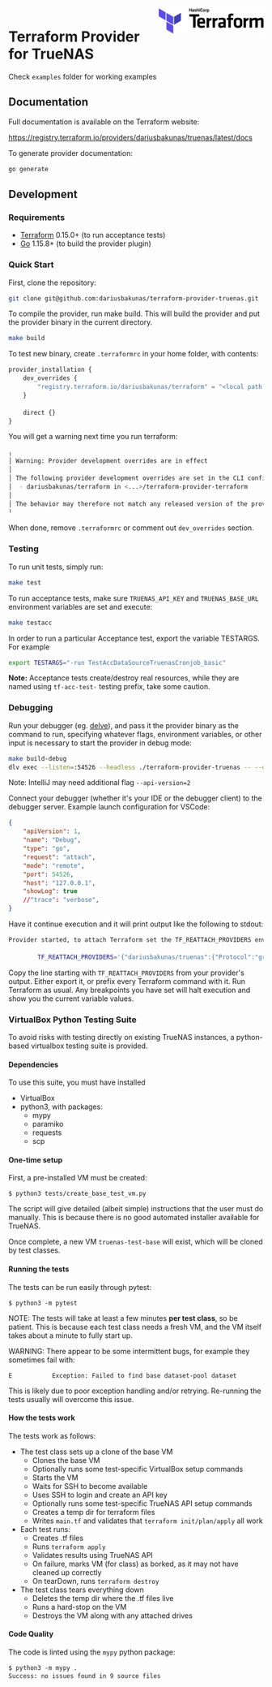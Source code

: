 <a href="https://terraform.io">
    <img src="https://raw.githubusercontent.com/hashicorp/terraform-website/master/content/source/assets/images/logo-terraform-main.svg" alt="Terraform logo" title="Terraform" align="right" height="50" />
</a>

# Terraform Provider for TrueNAS

Check `examples` folder for working examples

## Documentation

Full documentation is available on the Terraform website:

https://registry.terraform.io/providers/dariusbakunas/truenas/latest/docs

To generate provider documentation:

```bash
go generate
```

## Development

### Requirements

- [Terraform](https://www.terraform.io/downloads.html) 0.15.0+ (to run acceptance tests)
- [Go](https://golang.org/doc/install) 1.15.8+ (to build the provider plugin)

### Quick Start

First, clone the repository:

```bash
git clone git@github.com:dariusbakunas/terraform-provider-truenas.git
```

To compile the provider, run make build. This will build the provider and put the provider binary in the current directory.

```bash
make build
```

To test new binary, create `.terraformrc` in your home folder, with contents:

```terraform
provider_installation {
	dev_overrides {
    	"registry.terraform.io/dariusbakunas/terraform" = "<local path to cloned provider repo>"
  	}

  	direct {}
}
```

You will get a warning next time you run terraform:
```bash
╷
│ Warning: Provider development overrides are in effect
│ 
│ The following provider development overrides are set in the CLI configuration:
│  - dariusbakunas/terraform in <...>/terraform-provider-terraform
│ 
│ The behavior may therefore not match any released version of the provider and applying changes may cause the state to become incompatible with published releases.
╵
```
When done, remove `.terraformrc` or comment out `dev_overrides` section.
### Testing

To run unit tests, simply run:

```bash
make test
```

To run acceptance tests, make sure `TRUENAS_API_KEY` and `TRUENAS_BASE_URL` environment variables are set and execute:

```bash
make testacc
```

In order to run a particular Acceptance test, export the variable TESTARGS. For example

```bash
export TESTARGS="-run TestAccDataSourceTruenasCronjob_basic"
```

**Note:** Acceptance tests create/destroy real resources, while they are named using `tf-acc-test-` testing prefix, take some caution.

### Debugging

Run your debugger (eg. [delve](https://github.com/go-delve/delve)), and pass it the provider binary as the command to run, specifying whatever flags, environment variables, or other input is necessary to start the provider in debug mode:

```bash
make build-debug
dlv exec --listen=:54526 --headless ./terraform-provider-truenas -- --debug
```

Note: IntelliJ may need additional flag `--api-version=2`

Connect your debugger (whether it's your IDE or the debugger client) to the debugger server. Example launch configuration for VSCode:

```json
{
    "apiVersion": 1,
    "name": "Debug",
    "type": "go",
    "request": "attach",
    "mode": "remote",
    "port": 54526, 
    "host": "127.0.0.1",
    "showLog": true
    //"trace": "verbose",            
}
```

Have it continue execution and it will print output like the following to stdout:

```bash
Provider started, to attach Terraform set the TF_REATTACH_PROVIDERS env var:

        TF_REATTACH_PROVIDERS='{"dariusbakunas/truenas":{"Protocol":"grpc","Pid":30101,"Test":true,"Addr":{"Network":"unix","String":"/var/folders/mq/00hw97gj08323ybqfm763plr0000gn/T/plugin900766792"}}}'
```

Copy the line starting with `TF_REATTACH_PROVIDERS` from your provider's output. Either export it, or prefix every Terraform command with it. Run Terraform as usual. Any breakpoints you have set will halt execution and show you the current variable values.

### VirtualBox Python Testing Suite

To avoid risks with testing directly on existing TrueNAS instances, a python-based virtualbox testing suite is provided.

#### Dependencies

To use this suite, you must have installed
- VirtualBox
- python3, with packages:
  - mypy
  - paramiko
  - requests
  - scp

#### One-time setup

First, a pre-installed VM must be created:
```
$ python3 tests/create_base_test_vm.py
```
The script will give detailed (albeit simple) instructions that the user must do manually. This is because there is no good automated installer available for TrueNAS.

Once complete, a new VM `truenas-test-base` will exist, which will be cloned by test classes.

#### Running the tests

The tests can be run easily through pytest:
```
$ python3 -m pytest
```
NOTE: The tests will take at least a few minutes **per test class**, so be patient. This is because each test class needs a fresh VM, and the VM itself takes about a minute to fully start up.

WARNING: There appear to be some intermittent bugs, for example they sometimes fail with:
```
E           Exception: Failed to find base dataset-pool dataset
```
This is likely due to poor exception handling and/or retrying. Re-running the tests usually will overcome this issue.

#### How the tests work

The tests work as follows:
- The test class sets up a clone of the base VM
  - Clones the base VM
  - Optionally runs some test-specific VirtualBox setup commands
  - Starts the VM
  - Waits for SSH to become available
  - Uses SSH to login and create an API key
  - Optionally runs some test-specific TrueNAS API setup commands
  - Creates a temp dir for terraform files
  - Writes `main.tf` and validates that `terraform init/plan/apply` all work
- Each test runs:
  - Creates .tf files
  - Runs `terraform apply`
  - Validates results using TrueNAS API
  - On failure, marks VM (for class) as borked, as it may not have cleaned up correctly
  - On tearDown, runs `terraform destroy`
- The test class tears everything down
  - Deletes the temp dir where the .tf files live
  - Runs a hard-stop on the VM
  - Destroys the VM along with any attached drives

#### Code Quality

The code is linted using the `mypy` python package:
```
$ python3 -m mypy .
Success: no issues found in 9 source files
```

